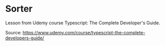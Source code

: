 # Sorter

Lesson from Udemy course Typescript: The Complete Developer's Guide.

Source: https://www.udemy.com/course/typescript-the-complete-developers-guide/
